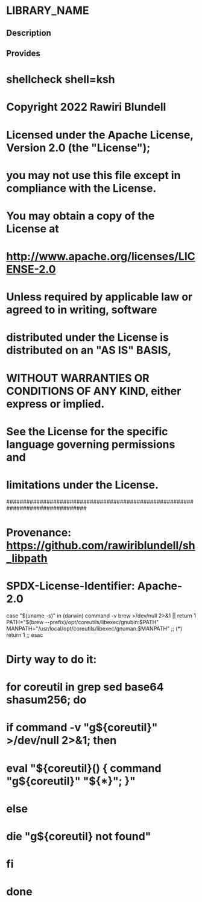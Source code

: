 # LIBRARY_NAME

## Description

## Provides
# shellcheck shell=ksh

# Copyright 2022 Rawiri Blundell
#
# Licensed under the Apache License, Version 2.0 (the "License");
# you may not use this file except in compliance with the License.
# You may obtain a copy of the License at
#
#     http://www.apache.org/licenses/LICENSE-2.0
#
# Unless required by applicable law or agreed to in writing, software
# distributed under the License is distributed on an "AS IS" BASIS,
# WITHOUT WARRANTIES OR CONDITIONS OF ANY KIND, either express or implied.
# See the License for the specific language governing permissions and
# limitations under the License.
################################################################################
# Provenance: https://github.com/rawiriblundell/sh_libpath
# SPDX-License-Identifier: Apache-2.0

case "$(uname -s)" in
  (darwin)
    command -v brew >/dev/null 2>&1 || return 1
    PATH="$(brew --prefix)/opt/coreutils/libexec/gnubin:$PATH"
    MANPATH="/usr/local/opt/coreutils/libexec/gnuman:$MANPATH"
  ;;
  (*) return 1 ;;
esac

# Dirty way to do it:
# for coreutil in grep sed base64 shasum256; do
#     if command -v "g${coreutil}" &gt;/dev/null 2&gt;&amp;1; then
#       eval "${coreutil}() { command \"g${coreutil}\"  \"\${*}\"; }"
#     else
#       die "g${coreutil} not found"
#     fi
# done
